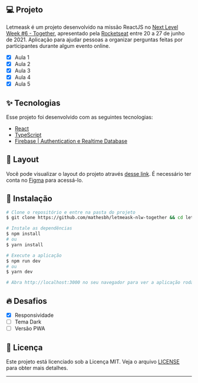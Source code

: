 
## 💻 Projeto

Letmeask é um projeto desenvolvido na missão ReactJS no [Next Level Week #6 - Together](https://nextlevelweek.com/), apresentado pela [Rocketseat](https://rocketseat.com.br) entre 20 a 27 de junho de 2021. Aplicação para ajudar pessoas a organizar perguntas feitas por participantes durante algum evento online. 

- [x] Aula 1
- [x] Aula 2
- [x] Aula 3
- [x] Aula 4
- [x] Aula 5

## ✨ Tecnologias

Esse projeto foi desenvolvido com as seguintes tecnologias:

- [React](https://reactjs.org)
- [TypeScript](https://www.typescriptlang.org/)
- [Firebase | Authentication e Realtime Database](https://firebase.google.com/)

## 🔖 Layout

Você pode visualizar o layout do projeto através [desse link](https://www.figma.com/file/T2Fl93No8ihkjOZkl6VfrM/Letmeask-(Copy)?node-id=0%3A1). É necessário ter conta no [Figma](http://figma.com/) para acessá-lo.

## 🚀 Instalação

```bash
# Clone o repositório e entre na pasta do projeto
$ git clone https://github.com/mathesbh/letmeask-nlw-together && cd letmeask-nlw-together

# Instale as dependências
$ npm install
# ou
$ yarn install

# Execute a aplicação
$ npm run dev
# ou
$ yarn dev

# Abra http://localhost:3000 no seu navegador para ver a aplicação rodando!
```

## 🔥 Desafios

- [X] Responsividade
- [ ] Tema Dark
- [ ] Versão PWA

## 📝 Licença

Este projeto está licenciado sob a Licença MIT. Veja o arquivo [LICENSE](LICENSE) para obter mais detalhes.

---